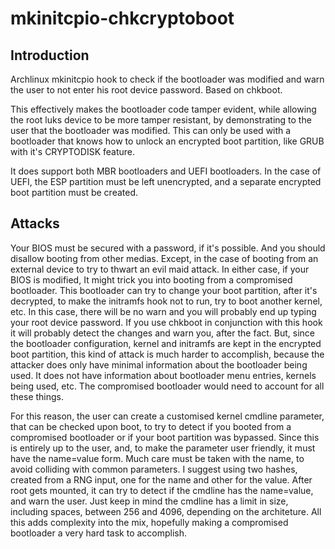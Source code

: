 # mkinitcpio-chkcryptoboot

## Introduction
Archlinux mkinitcpio hook to check if the bootloader was modified and warn the user to not enter his root device password. Based on chkboot.

This effectively makes the bootloader code tamper evident, while allowing the root luks device to be more tamper resistant, by demonstrating to the user that the bootloader was modified. This can only be used with a bootloader that knows how to unlock an encrypted boot partition, like GRUB with it's CRYPTODISK feature.

It does support both MBR bootloaders and UEFI bootloaders. In the case of UEFI, the ESP partition must be left unencrypted, and a separate encrypted boot partition must be created.

## Attacks
Your BIOS must be secured with a password, if it's possible. And you should disallow booting from other medias. Except, in the case of booting from an external device to try to thwart an evil maid attack. In either case, if your BIOS is modified, It might trick you into booting from a compromised bootloader. This bootloader can try to change your boot partition, after it's decrypted, to make the initramfs hook not to run, try to boot another kernel, etc. In this case, there will be no warn and you will probably end up typing your root device password. If you use chkboot in conjunction with this hook it will probably detect the changes and warn you, after the fact. But, since the bootloader configuration, kernel and initramfs are kept in the encrypted boot partition, this kind of attack is much harder to accomplish, because the attacker does only have minimal information about the bootloader being used. It does not have information about bootloader menu entries, kernels being used, etc. The compromised bootloader would need to account for all these things.

For this reason, the user can create a customised kernel cmdline parameter, that can be checked upon boot, to try to detect if you booted from a compromised bootloader or if your boot partition was bypassed. Since this is entirely up to the user, and, to make the parameter user friendly, it must have the name=value form. Much care must be taken with the name, to avoid colliding with common parameters. I suggest using two hashes, created from a RNG input, one for the name and other for the value. After root gets mounted, it can try to detect if the cmdline has the name=value, and warn the user. Just keep in mind the cmdline has a limit in size, including spaces, between 256 and 4096, depending on the architeture. All this adds complexity into the mix, hopefully making a compromised bootloader a very hard task to accomplish.
